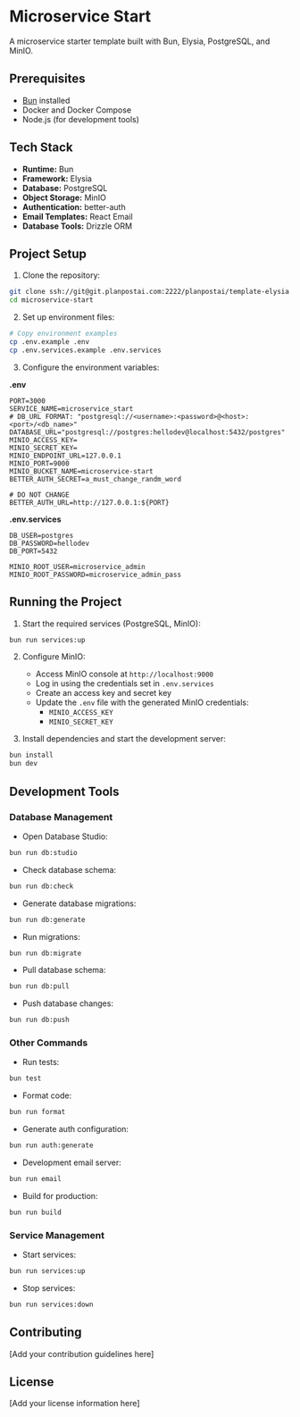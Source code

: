 # Microservice Start

A microservice starter template built with Bun, Elysia, PostgreSQL, and MinIO.

## Prerequisites

- [Bun](https://bun.sh/) installed
- Docker and Docker Compose
- Node.js (for development tools)

## Tech Stack

- **Runtime:** Bun
- **Framework:** Elysia
- **Database:** PostgreSQL
- **Object Storage:** MinIO
- **Authentication:** better-auth
- **Email Templates:** React Email
- **Database Tools:** Drizzle ORM

## Project Setup

1. Clone the repository:

```bash
git clone ssh://git@git.planpostai.com:2222/planpostai/template-elysia.git microservice-start
cd microservice-start
```

2. Set up environment files:

```bash
# Copy environment examples
cp .env.example .env
cp .env.services.example .env.services
```

3. Configure the environment variables:

**.env**

```env
PORT=3000
SERVICE_NAME=microservice_start
# DB_URL FORMAT: "postgresql://<username>:<password>@<host>:<port>/<db_name>" 
DATABASE_URL="postgresql://postgres:hellodev@localhost:5432/postgres"
MINIO_ACCESS_KEY=
MINIO_SECRET_KEY=
MINIO_ENDPOINT_URL=127.0.0.1
MINIO_PORT=9000
MINIO_BUCKET_NAME=microservice-start
BETTER_AUTH_SECRET=a_must_change_randm_word

# DO NOT CHANGE
BETTER_AUTH_URL=http://127.0.0.1:${PORT}
```

**.env.services**

```env
DB_USER=postgres
DB_PASSWORD=hellodev
DB_PORT=5432

MINIO_ROOT_USER=microservice_admin
MINIO_ROOT_PASSWORD=microservice_admin_pass
```

## Running the Project

1. Start the required services (PostgreSQL, MinIO):

```bash
bun run services:up
```

2. Configure MinIO:

   - Access MinIO console at `http://localhost:9000`
   - Log in using the credentials set in `.env.services`
   - Create an access key and secret key
   - Update the `.env` file with the generated MinIO credentials:
     - `MINIO_ACCESS_KEY`
     - `MINIO_SECRET_KEY`

3. Install dependencies and start the development server:

```bash
bun install
bun dev
```

## Development Tools

### Database Management

- Open Database Studio:

```bash
bun run db:studio
```

- Check database schema:

```bash
bun run db:check
```

- Generate database migrations:

```bash
bun run db:generate
```

- Run migrations:

```bash
bun run db:migrate
```

- Pull database schema:

```bash
bun run db:pull
```

- Push database changes:

```bash
bun run db:push
```

### Other Commands

- Run tests:

```bash
bun test
```

- Format code:

```bash
bun run format
```

- Generate auth configuration:

```bash
bun run auth:generate
```

- Development email server:

```bash
bun run email
```

- Build for production:

```bash
bun run build
```

### Service Management

- Start services:

```bash
bun run services:up
```

- Stop services:

```bash
bun run services:down
```

## Contributing

[Add your contribution guidelines here]

## License

[Add your license information here]
